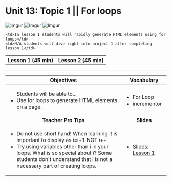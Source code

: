 # Unit 13: Topic 1 || For loops
 

 ![Imgur](http://i.imgur.com/UAzbumwt.jpg) ![Imgur](http://i.imgur.com/UAzbumwt.jpg) ![Imgur](http://i.imgur.com/UAzbumwt.jpg)
<table>
<tr>
	<th>Lesson 1 (45 min)</th>
	<th>Lesson 2 (45 min)</th>
</tr>
<tr>

	<td>In lesson 1 students will rapidly generate HTML elements using for loops</td>
	<td>N/A students will dive right into project 1 after completing lesson 1</td>
</tr>
</table>

***


| Objectives | Vocabulary |
|-------|-------|
| <ul>Students will be able to...<li> Use for loops to generate HTML elements on a page.</li> </ul>  | <ul>  <li>For Loop</li> <li>incrementor</li></ul> | 
| <center> **Teacher Pro Tips** </center> |<center> **Slides** </center> |
|<ul><li>Do not use short hand! When learning it is important to display as i=i+1 NOT i++</li> <li>Try using variables other than i in your loops. What is so special about i? Some students don't understand that i is not a necessary part of creating loops.</li></ul>| <ul><li><a href = "https://docs.google.com/presentation/d/1ZRlupcfeazgr9dWQOUsi2FaFTGHZ8p8xKT9uSUm7YfQ/edit#slide=id.g14ecb9111c_1_0">Slides: Lesson 1</a></li></ul> | 






